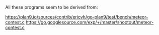 All these programs seem to be derived from:

https://plan9.io/sources/contrib/ericvh/go-plan9/test/bench/meteor-contest.c
https://go.googlesource.com/exp/+/master/shootout/meteor-contest.c
